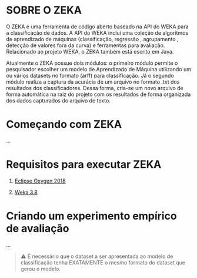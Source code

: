 # SOBRE O ZEKA

O ZEKA é uma ferramenta de código aberto baseado na API do WEKA para a classificação de dados. A API do WEKA inclui uma coleção de algoritmos de aprendizado de máquinas (classificação, regressão , agrupamento , detecção de valores fora da curva) e ferramentas para avaliação. Relacionado ao projeto WEKA, o ZEKA também está escrito em Java.

Atualmente o ZEKA possue dois módulos: o primeiro módulo permite o pesquisador escolher um modelo de Aprendizado de Máquina utilizando um ou vários datasets no formato (arff) para classificação. Já o segundo módulo realiza a captura da acurácia de um arquivo no formato .txt dos resultados dos classificadores. Dessa forma, cria-se um novo arquivo de forma automática na raiz do projeto com os resultados de forma organizada dos dados capturados do arquivo de texto.

# Começando com ZEKA
...
# Requisitos para executar ZEKA


1) [Eclipse Oxygen 2018](
https://www.eclipse.org/downloads/download.php?file=/oomph/epp/oxygen/R2/eclipse-inst-win64.exe&mirror_id=576)


2) [Weka 3.8](http://prdownloads.sourceforge.net/weka/weka-3-8-2jre-x64.exe) 


# Criando um experimento empírico de avaliação

...


 > :warning: É necessário que o dataset a ser apresentada ao modelo de classificação tenha EXATAMENTE o mesmo formato do dataset que gerou o modelo.
